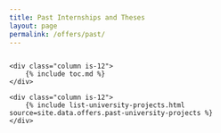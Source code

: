 ```yaml
---
title: Past Internships and Theses
layout: page
permalink: /offers/past/
---
```


<p></p>

<div class="columns is-multiline">

    <div class="column is-12">
        {% include toc.md %}
    </div>

    <div class="column is-12">
        {% include list-university-projects.html source=site.data.offers.past-university-projects %}
    </div>
</div>
